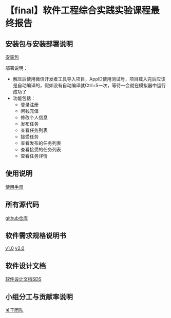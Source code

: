# 【final】软件工程综合实践实验课程最终报告
## 安装包与安装部署说明
[安装包](https://github.com/sysu-swsad-2019/Document/blob/master/img/%E5%AE%89%E8%A3%85%E5%8C%85.rar)

部署说明：
- 解压后使用微信开发者工具导入项目，AppID使用测试号，项目载入完后应该是自动编译的，假如没有自动编译就Ctrl+S一次，等待一会就在模拟器中运行成功了
- 功能包括：
  - 登录注册
  - 闲钱充值
  - 修改个人信息
  - 发布任务
  - 查看任务列表
  - 接受任务
  - 查看发布的任务列表
  - 查看接受的任务列表
  - 查看任务详情
## 使用说明
[使用手册](https://github.com/sysu-swsad-2019/Document/blob/master/%E4%BD%BF%E7%94%A8%E6%89%8B%E5%86%8C.md)
## 所有源代码
[github仓库](https://github.com/sysu-swsad-2019)
## 软件需求规格说明书
[v1.0](https://github.com/sysu-swsad-2019/Document/blob/master/%E6%8C%A3%E9%97%B2%E9%92%B1v1.0%E9%A1%B9%E7%9B%AE%E8%A7%84%E5%88%92%E5%8F%8A%E4%BA%A7%E5%93%81%E8%A7%84%E6%A0%BC%E8%AF%B4%E6%98%8E.pdf)
[v2.0](https://github.com/sysu-swsad-2019/Document/blob/master/%E6%8C%A3%E9%97%B2%E9%92%B1v2.0%E4%BA%A7%E5%93%81%E9%9C%80%E6%B1%82%E8%AF%B4%E6%98%8E.pdf)
## 软件设计文档
[软件设计文档SDS](https://github.com/sysu-swsad-2019/Document/blob/master/%E8%BD%AF%E4%BB%B6%E8%AE%BE%E8%AE%A1%E6%96%87%E6%A1%A3.md)
## 小组分工与贡献率说明
[关于团队](https://github.com/sysu-swsad-2019/Document/blob/master/%E5%85%B3%E4%BA%8E%E5%9B%A2%E9%98%9F.md)
